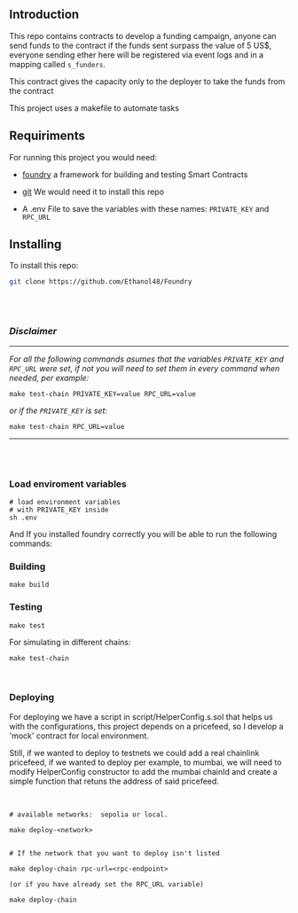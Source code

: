 ## Introduction

This repo contains contracts to develop a funding campaign, anyone can send funds to the contract if the funds sent surpass the value of 5 US$, everyone sending ether here will be registered via event logs and in a mapping called `s_funders`.

This contract gives the capacity only to the deployer to take the funds from the contract

This project uses a makefile to automate tasks

## Requiriments

For running this project you would need:

- [foundry](https://getfoundry.sh/) a framework for building and testing Smart Contracts

- [git](https://git-scm.com/) We would need it to install this repo

- A .env File to save the variables with these names:
  `PRIVATE_KEY` and `RPC_URL`

## Installing

To install this repo:

```bash
git clone https://github.com/Ethanol48/Foundry
```

<br></br>

### _Disclaimer_

---

_For all the following commands asumes that the variables `PRIVATE_KEY` and `RPC_URL` were set, if not you will need to set them in every command when needed, per example:_

```
make test-chain PRIVATE_KEY=value RPC_URL=value
```

_or if the `PRIVATE_KEY` is set:_

```
make test-chain RPC_URL=value
```

---

<br></br>

### Load enviroment variables

```
# load environment variables
# with PRIVATE_KEY inside
sh .env
```

And If you installed foundry correctly you will be able to run the following commands:

### Building

```
make build
```

### Testing

```
make test
```

For simulating in different chains:

```
make test-chain
```

<rb></br>

### Deploying

For deploying we have a script in script/HelperConfig.s.sol that helps us with the configurations, this project depends on a pricefeed, so I develop a 'mock' contract for local environment.

Still, if we wanted to deploy to testnets we could add a real chainlink pricefeed, if we wanted to deploy per example, to mumbai, we will need to modify HelperConfig constructor to add the mumbai chainId and create a simple function that retuns the address of said pricefeed.

<br>

```
# available networks:  sepolia or local.

make deploy-<network>


# If the network that you want to deploy isn't listed

make deploy-chain rpc-url=<rpc-endpoint>

(or if you have already set the RPC_URL variable)

make deploy-chain
```

<br>
